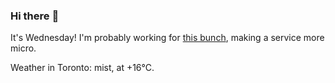 ### Hi there :wave:

It's Wednesday! I'm probably working for [this bunch](https://github.com/kohofinancial), making a service more micro.

Weather in Toronto: mist, at +16°C.
